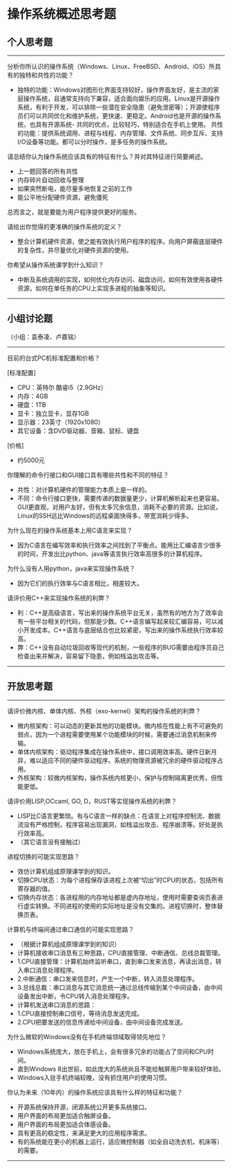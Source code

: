 # 操作系统概述思考题

## 个人思考题

---

分析你所认识的操作系统（Windows、Linux、FreeBSD、Android、iOS）所具有的独特和共性的功能？
- 独特的功能：Windows对图形化界面支持较好，操作界面友好，是主流的家庭操作系统，且通常支持向下兼容，适合面向娱乐的应用。Linux是开源操作系统，有利于开发，可以排除一些潜在安全隐患（避免泄密等）；开源使程序员们可以共同优化和维护系统，更快速、更稳定。Android也是开源的操作系统，也具有开源系统- 共同的优点，比较轻巧，特别适合在手机上使用。
共性的功能：提供系统调用、进程与线程、内存管理、文件系统、同步互斥、支持I/O设备等功能。都可以分时操作，是多任务的操作系统。

>  

请总结你认为操作系统应该具有的特征有什么？并对其特征进行简要阐述。
- 上一题回答的所有共性
- 内存碎片自动回收与整理
- 如果突然断电，能尽量多地恢复之前的工作
- 能公平地分配硬件资源，避免僵死

总而言之，就是要能为用户程序提供更好的服务。

>   

请给出你觉得的更准确的操作系统的定义？
- 整合计算机硬件资源，使之能有效执行用户程序的程序。向用户屏蔽底层硬件的复杂性，并尽量优化对硬件资源的使用。

>   

你希望从操作系统课学到什么知识？
- 中断及系统调用的实现，如何优化内存访问、磁盘访问，如何有效使用各硬件资源，如何在单任务的CPU上实现多进程的抽象等知识。

>   

---

## 小组讨论题
（小组：袁泰凌、卢嘉铭）

---

目前的台式PC机标准配置和价格？
  
[标准配置]

- CPU：英特尔 酷睿i5（2.9GHz）
- 内存：4GB
- 硬盘：1TB
- 显卡：独立显卡，显存1GB
- 显示器：23英寸（1920x1080）
- 其它设备：含DVD驱动器、音箱、鼠标、键盘

[价格]

- 约5000元

> 

你理解的命令行接口和GUI接口具有哪些共性和不同的特征？
- 共性：对计算机硬件的管理能力本质上是一样的。
- 不同：命令行接口更快，需要传递的数据量更少，计算机解析起来也更容易。GUI更直观，对用户友好，但有太多冗余信息，消耗不必要的资源。比如说，Linux的SSH远比Windows的远程桌面快得多，带宽消耗少得多。

> 

为什么现在的操作系统基本上用C语言来实现？
- 因为C语言在编写效率和执行效率之间找到了平衡点。能用比汇编语言少很多的时间，开发出比python、java等语言执行效率高很多的计算机程序。

>  

为什么没有人用python，java来实现操作系统？
- 因为它们的执行效率与C语言相比，相差较大。

>  

请评价用C++来实现操作系统的利弊？
- 利：C++是高级语言，写出来的操作系统平台无关，虽然有的地方为了效率会有一些平台相关的代码，但那是少数。C++语言编写起来较汇编容易，可以减小开发成本。C++语言与底层结合也比较紧密，写出来的操作系统执行效率较高。
- 弊：C++没有自动垃圾回收等现代的机制，一些程序的BUG需要由程序员自己检查出来并解决，容易留下隐患，例如栈溢出攻击等。

>  

---

## 开放思考题

---

请评价微内核、单体内核、外核（exo-kernel）架构的操作系统的利弊？
- 微内核架构：可以动态的更新其他的功能模块。微内核在性能上有不可避免的弱点，因为一个进程需要使用某个功能模块的时候，需要通过消息机制来传输。
- 单体内核架构：驱动程序集成在操作系统中，接口调用效率高。硬件日新月异，难以适应不同的硬件驱动程序。系统的物理资源被冗余的硬件驱动程序占用。
- 外核架构：较微内核架构，操作系统内核更小，保护与控制隔离更优秀，但性能更低。

>  

请评价用LISP,OCcaml, GO, D，RUST等实现操作系统的利弊？
- LISP比C语言更繁琐。有与C语言一样的缺点：在语言上对程序控制流、数据流没有严格控制，程序容易出现漏洞，如栈溢出攻击、程序崩溃等。好处是执行效率高。
- （其它语言没有接触过）

>  

进程切换的可能实现思路？
- 效仿计算机组成原理课学到的知识。
- 切换CPU状态：为每个进程保存该进程上次被“切出”时CPU的状态，包括所有寄存器的值。
- 切换内存状态：各进程用的内存地址都是虚内存地址，使用时需要查询页表进行虚实转换。不同进程的使用的实际地址是没有交集的。进程切换时，整体替换页表。

>  

计算机与终端间通过串口通信的可能实现思路？
- （根据计算机组成原理课学到的知识）
- 计算机接收串口消息有三种思路，CPU直接管理、中断通信、总线总裁管理。
- 1.CPU直接管理：计算机始终监听串口，直到串口发来消息，再读出消息，转入串口消息处理程序。
- 2.中断通信：串口发来信息时，产生一个中断，转入消息处理程序。
- 3.总线总裁：串口消息与其它消息统一通过总线传输到某个中间设备，由中间设备发出中断，令CPU转入消息处理程序。
- 计算机发送串口消息的思路：
- 1.CPU直接控制串口信号，等待消息发送完成。
- 2.CPU把要发送的信息传递给中间设备，由中间设备完成发送。

>  

为什么微软的Windows没有在手机终端领域取得领先地位？
- Windows系统庞大，放在手机上，会有很多冗余的功能占了空间和CPU时间。
- 直到Windows 8出世前，如此庞大的系统尚且不能给触屏用户带来较好体验。
- Windows入驻手机终端较晚，没有抓住用户的使用习惯。

>  

你认为未来（10年内）的操作系统应该具有什么样的特征和功能？
- 开源系统保持开源，闭源系统公开更多系统接口。
- 用户界面的布局更加适合触屏设备。
- 用户界面的布局更加适合体感设备。
- 具有更高的稳定性，来满足更大的应用程序需求。
- 有的系统能在更小的机器上运行，适应微控制器（如全自动洗衣机、机床等）的需要。

>  

---
